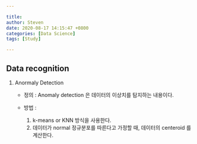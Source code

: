 ```yaml
---

title: 
author: Steven
date: 2020-08-17 14:15:47 +0800
categories: [Data Science]
tags: [Study]

---
```


## Data recognition

1. Anormaly Detection 

   - 정의 : Anomaly detection 은 데이터의 이상치를 탐지하는 내용이다. 

   - 방법 : 
     1. k-means or KNN 방식을 사용한다. 
     2. 데이터가 normal 정규분포를 따른다고 가정할 때, 데이터의 centeroid 를 계산한다.
